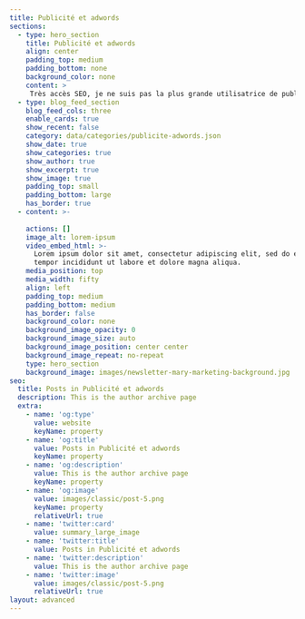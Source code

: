 ```yaml
---
title: Publicité et adwords
sections:
  - type: hero_section
    title: Publicité et adwords
    align: center
    padding_top: medium
    padding_bottom: none
    background_color: none
    content: >
     Très accès SEO, je ne suis pas la plus grande utilisatrice de publicité adwords. Cependant comme dans tout business, il est important de ne pas «\_mettre tous ces œufs dans le même panier\_». Le SEA doit être considéré dans votre stratégie d’acquisition de trafic. Dans le cas où vous votre positionnement en référencement naturel est impacté sur le moteur de recherche, vos campagnes adwords vous assurerons un minimum de visiteur pour continuer vos activités. De plus selon la configuration et les caractéristiques de votre entreprise, les publicités en ligne peuvent être un allier de taille si elles sont est utilisé intelligemment.\n\nJe vous parlerais ici de Google Adwords et de la publicité sur le moteur de recherche Google. La publicité Display est très intéressante si vous gérez un ecommerce. Elle sera un élément clé de votre stratégie de retargetting. L’objectif étant de convertir les prospects ayant déjà visité votre boutique en ligne.\n\nLors du lancement d’une stratégie d’Inbound marketing, l’adwords peut être un accélérateur.  \n\nSi vous avez pour ambition de développer une nouvelle activité (Lancement d’un produit, d’une startup ou d’une stratégie SEO par exemple), le SEA peut vous être utiles en phase d’étude pour analyser le marché.
  - type: blog_feed_section
    blog_feed_cols: three
    enable_cards: true
    show_recent: false
    category: data/categories/publicite-adwords.json
    show_date: true
    show_categories: true
    show_author: true
    show_excerpt: true
    show_image: true
    padding_top: small
    padding_bottom: large
    has_border: true
  - content: >-
     
    actions: []
    image_alt: lorem-ipsum
    video_embed_html: >-
      Lorem ipsum dolor sit amet, consectetur adipiscing elit, sed do eiusmod
      tempor incididunt ut labore et dolore magna aliqua.
    media_position: top
    media_width: fifty
    align: left
    padding_top: medium
    padding_bottom: medium
    has_border: false
    background_color: none
    background_image_opacity: 0
    background_image_size: auto
    background_image_position: center center
    background_image_repeat: no-repeat
    type: hero_section
    background_image: images/newsletter-mary-marketing-background.jpg
seo:
  title: Posts in Publicité et adwords
  description: This is the author archive page
  extra:
    - name: 'og:type'
      value: website
      keyName: property
    - name: 'og:title'
      value: Posts in Publicité et adwords
      keyName: property
    - name: 'og:description'
      value: This is the author archive page
      keyName: property
    - name: 'og:image'
      value: images/classic/post-5.png
      keyName: property
      relativeUrl: true
    - name: 'twitter:card'
      value: summary_large_image
    - name: 'twitter:title'
      value: Posts in Publicité et adwords
    - name: 'twitter:description'
      value: This is the author archive page
    - name: 'twitter:image'
      value: images/classic/post-5.png
      relativeUrl: true
layout: advanced
---
```

